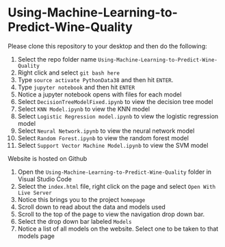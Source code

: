 # Using-Machine-Learning-to-Predict-Wine-Quality

Please clone this repository to your desktop and then do the following:

1. Select the repo folder name ``Using-Machine-Learning-to-Predict-Wine-Quality``
1. Right click and select ``git bash here``
1. Type ``source activate PythonData38`` and then hit `ENTER`.
1. Type ``jupyter notebook`` and then hit `ENTER`
1. Notice a jupyter notebook opens with files for each model
1. Select ``DecisionTreeModelFixed.ipynb`` to view the decision tree model
1. Select ``KNN Model.ipynb`` to view the KNN model
1. Select ``Logistic Regression model.ipynb`` to view the logistic regression model
1. Select ``Neural Network.ipynb`` to view the neural network model
1. Select ``Random Forest.ipynb`` to view the random forest model
1. Select ``Support Vector Machine Model.ipynb`` to view the SVM model

Website is hosted on Github
1. Open the ``Using-Machine-Learning-to-Predict-Wine-Quality`` folder in Visual Studio Code
1. Select the ``index.html`` file, right click on the page and select ``Open With Live Server``
1. Notice this brings you to the project ``homepage``
1. Scroll down to read about the data and models used
1. Scroll to the top of the page to view the navigation drop down bar.
1. Select the drop down bar labeled ``Models``
1. Notice a list of all models on the website. Select one to be taken to that models page